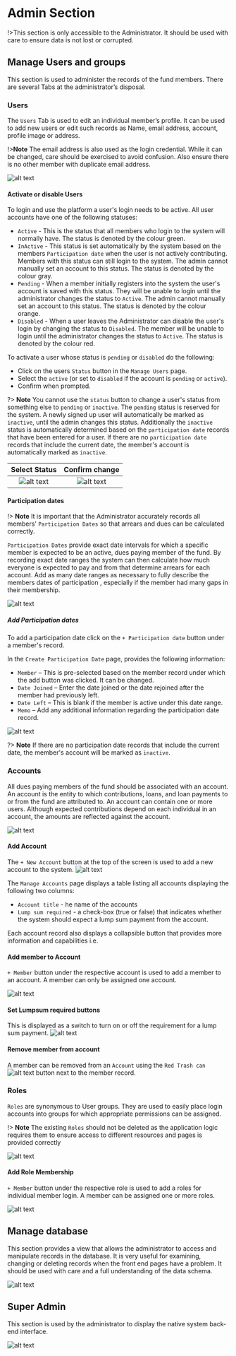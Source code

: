 #	Admin Section
!>This section is only accessible to the Administrator. It should be used with care to ensure data is not lost or corrupted.

##	Manage Users and groups
This section is used to administer the records of the fund members. There are several Tabs at the administrator’s disposal.

###	Users
The `Users` Tab is used to edit an individual member’s profile. It can be used to add new users or edit such records as Name, email address, account, profile image or address.

!>**Note** The email address is also used as the login credential. While it can be changed, care should be exercised to avoid confusion. Also ensure there is no other member with duplicate email address.

![alt text](images/7.1_Users.png "users tab")

#### Activate or disable Users
To login and use the platform a user's login needs to be active. All user accounts have one of the following statuses:
  - `Active` - This is the status that all members who login to the system will normally have. The status is denoted by the colour green.
  - `InActive` - This status is set automatically by the system based on the members `Participation date` when the user is not actively contributing. Members with this status can still login to the system. The admin cannot manually set an account to this status. The status is denoted by the colour gray.
  - `Pending` - When a member initially registers into the system the user's account is saved with this status. They will be unable to login until the administrator changes the status to `Active`. The admin cannot manually set an account to this status. The status is denoted by the colour orange.
  - `Disabled` - When a user leaves the Administrator can disable the user's login by changing the status to `Disabled`. The member will be unable to login until the administrator changes the status to `Active`. The status is denoted by the colour red.

To activate a user whose status is `pending` or `disabled` do the following:
  - Click on the users `Status` button in the `Manage Users` page.
  - Select the `active` (or set to `disabled` if the account is `pending` or `active`).
  - Confirm when prompted.


?> **Note** You cannot use the `status` button to change a user's status from something else to `pending` or `inactive`. The `pending` status is reserved for the system. A newly signed up user will automatically be marked as `inactive`, until the admin changes this status. Additionally the `inactive` status is automatically determined based on the `participation date` records that have been entered for a user. If there are no `participation date` records that include the current date, the member's account is automatically marked as `inactive`.


|  Select Status             |  Confirm change |
  :-------------------------:|:-------------------------:
![alt text](images/7.3.1_Activate_Member.png "change stasus button") | ![alt text](images/7.3.2_Activate_Member_Confirm.png "Confirm change status")


####	Participation dates

!> **Note** It is important that the Administrator accurately records all members' `Participation Dates` so that arrears and dues can be calculated correctly.

`Participation Dates` provide exact date intervals for which a specific member is expected to be an active, dues paying member of the fund. By recording exact date ranges the system can then calculate how much everyone is expected to pay and from that determine arrears for each account. Add as many date ranges as necessary to fully describe the members dates of participation , especially if the member had many gaps in their membership.

![alt text](images/7.4_Participation_Dates.png "participation dates tab")

#####	Add Participation dates
To add a participation date click on the `+ Participation date` button under a member's record.

In the `Create Participation Date` page, provides the following information:

- `Member` – This is pre-selected based on the member record under which the add button was clicked. It can be changed.
- `Date Joined` – Enter the date joined or the date rejoined after the member had previously left.
- `Date Left` – This is blank if the member is active under this date range.
- `Memo` – Add any additional information regarding the participation date record.

![alt text](images/7.4_Participation_Dates_Add.png "Add participation dates")

?> **Note** If there are no participation date records that include the current date, the member's account will be marked as `inactive`.

###	Accounts
All dues paying members of the fund should be associated with an account. An account is the entity to which  contributions, loans, and loan payments to or from the fund are attributed to. An account can contain one or more users. Although expected contributions depend on each individual in an account, the amounts are reflected against the account.

![alt text](images/7.5_Accounts.png "accounts tab")

#### Add Account
The `+ New Account` button at the top of the screen is used to add a new account to the system.
![alt text](images/7.9_New_Account.png "New Account")

The `Manage Accounts` page displays a table listing all accounts displaying the following two columns:

- `Account title` - he name of the accounts
- `Lump sum required` -  a check-box (true or false) that indicates whether the system should expect a lump sum payment from the account.

Each account record also displays a collapsible button that provides more information and capabilities i.e.

#### Add member to Account
`+ Member` button under the respective account is used to add  a member to an account. A member can only be assigned one account.

![alt text](images/7.6_Add_member_to_account.png "add member to account")

#### Set Lumpsum required buttons
This is displayed as a switch to turn on or off the requirement for a lump sum payment.
![alt text](images/7.8_Lump_Sum_button.png "lump sum button")

#### Remove member from account
A member can be removed from an `Account` using the `Red Trash can` ![alt text](images/red_trash_button.png "Red trash can button") button next to the member record.

###	Roles
`Roles` are synonymous to User groups. They are used to easily place login accounts into groups for which appropriate permissions can be assigned.

!> **Note** The existing `Roles` should not be deleted as the application logic requires them to ensure access to different resources and pages is provided correctly

![alt text](images/7.2_Roles.png "roles tab")

####	Add Role Membership
`+ Member` button under the respective role is used to add  a roles for individual member login. A member can be assigned one or more  roles.

![alt text](images/7.3_Memberships.png "memberships tab")


##	Manage database
This section provides a view that allows the administrator to access and manipulate records in the database. It is very useful for examining, changing or deleting records when the front end pages have a problem. It should be used with care and a full understanding of the data schema.

![alt text](images/7.6_Manage_Database.png "roles tab")

##	Super Admin
This section is used by the administrator to display the native system back-end interface.

![alt text](images/7.7_Super_Admin.png "Super admin tab")
